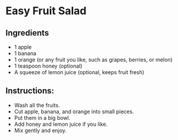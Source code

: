 # Easy Fruit Salad

## Ingredients
- 1 apple
- 1 banana
- 1 orange (or any fruit you like, such as grapes, berries, or melon)
- 1 teaspoon honey (optional)
- A squeeze of lemon juice (optional, keeps fruit fresh)

## Instructions:

- Wash all the fruits.
- Cut apple, banana, and orange into small pieces.
- Put them in a big bowl.
- Add honey and lemon juice if you like.
- Mix gently and enjoy.
